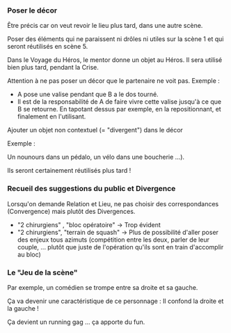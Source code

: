 ### Poser le décor

Être précis car on veut revoir le lieu plus tard, dans une autre scène.

Poser des éléments qui ne paraissent ni drôles ni utiles sur la scène 1 et qui seront réutilisés en scène 5.

Dans le Voyage du Héros, le mentor donne un objet au Héros. Il sera utilisé bien plus tard, pendant la Crise.

Attention à ne pas poser un décor que le partenaire ne voit pas.
Exemple :
- A pose une valise pendant que B a le dos tourné.
- Il est de la responsabilité de A de faire vivre cette valise jusqu'à ce que B se retourne. En tapotant dessus par exemple, en la repositionnant, et finalement en l'utilisant.

Ajouter un objet non contextuel (= "divergent") dans le décor

Exemple :

Un nounours dans un pédalo, un vélo dans une boucherie ...).

Ils seront certainement réutilisés plus tard !


### Recueil des suggestions du public et Divergence
Lorsqu'on demande Relation et Lieu, ne pas choisir des correspondances (Convergence) mais plutôt des Divergences.
- "2 chirurgiens" , "bloc opératoire" -> Trop évident
- "2 chirurgiens", "terrain de squash" -> Plus de possibilité d'aller poser des enjeux tous azimuts (compétition entre les deux, parler de leur couple, ... plutôt que juste de l'opération qu'ils sont en train d'accomplir au bloc)

### Le "Jeu de la scène"
Par exemple, un comédien se trompe entre sa droite et sa gauche.

Ça va devenir une caractéristique de ce personnage : Il confond la droite et la gauche !

Ça devient un running gag ... ça apporte du fun.
